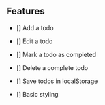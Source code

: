 ## Features

- [] Add a todo

- [] Edit a todo

- [] Mark a todo as completed

- [] Delete a complete todo

- [] Save todos in localStorage

- [] Basic styling
